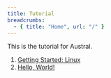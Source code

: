 ```yaml
---
title: Tutorial
breadcrumbs:
  - { title: "Home", url: "/" }
---
```


This is the tutorial for Austral.

1. [Getting Started: Linux](/tutorial/getting-started-linux)
2. [Hello, World!](/tutorial/hello-world)
